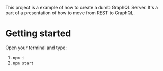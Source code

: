 This project is a example of how to create a dumb GraphQL Server. It's a part of a presentation of how to move from REST to GraphQL.

# Getting started

Open your terminal and type:
1. `npm i`
2. `npm start`

  